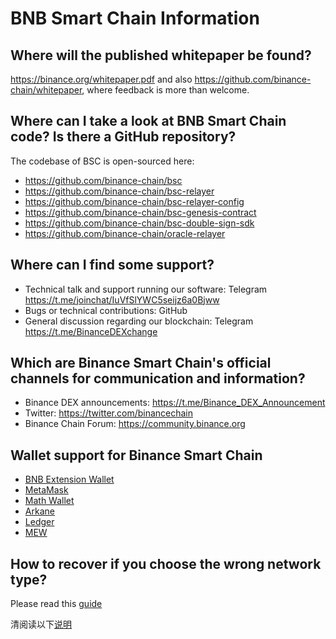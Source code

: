 # BNB Smart Chain  Information

## Where will the published whitepaper be found?

<https://binance.org/whitepaper.pdf> and also <https://github.com/binance-chain/whitepaper>, where feedback is more than welcome.

## Where can I take a look at BNB Smart Chain code? Is there a GitHub repository?

The codebase of BSC is open-sourced here:

* <https://github.com/binance-chain/bsc>
* <https://github.com/binance-chain/bsc-relayer>
* <https://github.com/binance-chain/bsc-relayer-config>
* <https://github.com/binance-chain/bsc-genesis-contract>
* <https://github.com/binance-chain/bsc-double-sign-sdk>
* <https://github.com/binance-chain/oracle-relayer>

## Where can I find some support?

* Technical talk and support running our software: Telegram <https://t.me/joinchat/IuVfSlYWC5seijz6a0Bjww>
* Bugs or technical contributions: GitHub
* General discussion regarding our blockchain: Telegram <https://t.me/BinanceDEXchange>

## Which are Binance Smart Chain's official channels for communication and information?

* Binance DEX announcements: <https://t.me/Binance_DEX_Announcement>
* Twitter: <https://twitter.com/binancechain>
* Binance Chain Forum: <https://community.binance.org>

## Wallet support for Binance Smart Chain

  - [BNB Extension Wallet ](../../../wallet/binance.md)
  - [MetaMask](../../../wallet/metamask.md)
  - [Math Wallet](../../../wallet/math.md)
  - [Arkane](../../../wallet/arkane.md)
  - [Ledger](../../../wallet/ledger.md)
  - [MEW](../../../wallet/myetherwallet.md)

##  How to recover if you choose the wrong network type?

Please read this [guide](./withdraw-en.md)

清阅读以下[说明](./withdraw-cn.md)
